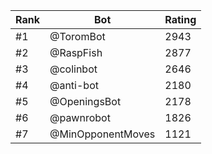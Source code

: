Rank|Bot|Rating
---|---|---
#1|@ToromBot|2943
#2|@RaspFish|2877
#3|@colinbot|2646
#4|@anti-bot|2180
#5|@OpeningsBot|2178
#6|@pawnrobot|1826
#7|@MinOpponentMoves|1121
